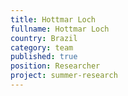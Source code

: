 ```yaml
---
title: Hottmar Loch
fullname: Hottmar Loch
country: Brazil
category: team
published: true
position: Researcher
project: summer-research
---
```

